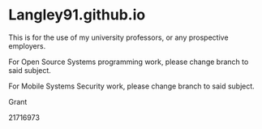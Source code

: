 # Langley91.github.io
This is for the use of my university professors, or any prospective employers.

For Open Source Systems programming work, please change branch to said subject.

For Mobile Systems Security work, please change branch to said subject.

Grant 

21716973
